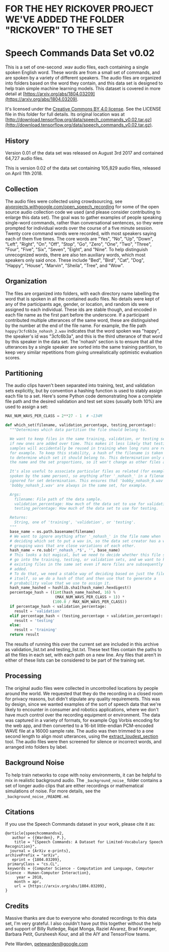 # FOR THE HEY RICKOVER PROJECT WE'VE ADDED THE FOLDER "RICKOVER" TO THE SET

# Speech Commands Data Set v0.02

This is a set of one-second .wav audio files, each containing a single spoken
English word. These words are from a small set of commands, and are spoken by a
variety of different speakers. The audio files are organized into folders based
on the word they contain, and this data set is designed to help train simple
machine learning models. This dataset is covered in more detail at [https://arxiv.org/abs/1804.03209](https://arxiv.org/abs/1804.03209).

It's licensed under the [Creative Commons BY 4.0
license](https://creativecommons.org/licenses/by/4.0/). See the LICENSE
file in this folder for full details. Its original location was at
[http://download.tensorflow.org/data/speech_commands_v0.02.tar.gz](http://download.tensorflow.org/data/speech_commands_v0.02.tar.gz).

## History

Version 0.01 of the data set was released on August 3rd 2017 and contained
64,727 audio files.

This is version 0.02 of the data set containing 105,829 audio files, released on
April 11th 2018.

## Collection

The audio files were collected using crowdsourcing, see
[aiyprojects.withgoogle.com/open_speech_recording](https://github.com/petewarden/extract_loudest_section)
for some of the open source audio collection code we used (and please consider
contributing to enlarge this data set). The goal was to gather examples of
people speaking single-word commands, rather than conversational sentences, so
they were prompted for individual words over the course of a five minute
session. Twenty core command words were recorded, with most speakers saying each
of them five times. The core words are "Yes", "No", "Up", "Down", "Left",
"Right", "On", "Off", "Stop", "Go", "Zero", "One", "Two", "Three", "Four",
"Five", "Six", "Seven", "Eight", and "Nine". To help distinguish unrecognized
words, there are also ten auxiliary words, which most speakers only said once.
These include "Bed", "Bird", "Cat", "Dog", "Happy", "House", "Marvin", "Sheila",
"Tree", and "Wow".

## Organization

The files are organized into folders, with each directory name labelling the
word that is spoken in all the contained audio files. No details were kept of
any of the participants age, gender, or location, and random ids were assigned
to each individual. These ids are stable though, and encoded in each file name
as the first part before the underscore. If a participant contributed multiple
utterances of the same word, these are distinguished by the number at the end of
the file name. For example, the file path `happy/3cfc6b3a_nohash_2.wav`
indicates that the word spoken was "happy", the speaker's id was "3cfc6b3a", and
this is the third utterance of that word by this speaker in the data set. The
'nohash' section is to ensure that all the utterances by a single speaker are
sorted into the same training partition, to keep very similar repetitions from
giving unrealistically optimistic evaluation scores.

## Partitioning

The audio clips haven't been separated into training, test, and validation sets
explicitly, but by convention a hashing function is used to stably assign each
file to a set. Here's some Python code demonstrating how a complete file path
and the desired validation and test set sizes (usually both 10%) are used to
assign a set:

```python
MAX_NUM_WAVS_PER_CLASS = 2**27 - 1  # ~134M

def which_set(filename, validation_percentage, testing_percentage):
  """Determines which data partition the file should belong to.

  We want to keep files in the same training, validation, or testing sets even
  if new ones are added over time. This makes it less likely that testing
  samples will accidentally be reused in training when long runs are restarted
  for example. To keep this stability, a hash of the filename is taken and used
  to determine which set it should belong to. This determination only depends on
  the name and the set proportions, so it won't change as other files are added.

  It's also useful to associate particular files as related (for example words
  spoken by the same person), so anything after '_nohash_' in a filename is
  ignored for set determination. This ensures that 'bobby_nohash_0.wav' and
  'bobby_nohash_1.wav' are always in the same set, for example.

  Args:
    filename: File path of the data sample.
    validation_percentage: How much of the data set to use for validation.
    testing_percentage: How much of the data set to use for testing.

  Returns:
    String, one of 'training', 'validation', or 'testing'.
  """
  base_name = os.path.basename(filename)
  # We want to ignore anything after '_nohash_' in the file name when
  # deciding which set to put a wav in, so the data set creator has a way of
  # grouping wavs that are close variations of each other.
  hash_name = re.sub(r'_nohash_.*$', '', base_name)
  # This looks a bit magical, but we need to decide whether this file should
  # go into the training, testing, or validation sets, and we want to keep
  # existing files in the same set even if more files are subsequently
  # added.
  # To do that, we need a stable way of deciding based on just the file name
  # itself, so we do a hash of that and then use that to generate a
  # probability value that we use to assign it.
  hash_name_hashed = hashlib.sha1(hash_name).hexdigest()
  percentage_hash = ((int(hash_name_hashed, 16) %
                      (MAX_NUM_WAVS_PER_CLASS + 1)) *
                     (100.0 / MAX_NUM_WAVS_PER_CLASS))
  if percentage_hash < validation_percentage:
    result = 'validation'
  elif percentage_hash < (testing_percentage + validation_percentage):
    result = 'testing'
  else:
    result = 'training'
  return result
```

The results of running this over the current set are included in this archive as
validation_list.txt and testing_list.txt. These text files contain the paths to
all the files in each set, with each path on a new line. Any files that aren't
in either of these lists can be considered to be part of the training set.

## Processing

The original audio files were collected in uncontrolled locations by people
around the world. We requested that they do the recording in a closed room for
privacy reasons, but didn't stipulate any quality requirements. This was by
design, since we wanted examples of the sort of speech data that we're likely to
encounter in consumer and robotics applications, where we don't have much
control over the recording equipment or environment. The data was captured in a
variety of formats, for example Ogg Vorbis encoding for the web app, and then
converted to a 16-bit little-endian PCM-encoded WAVE file at a 16000 sample
rate. The audio was then trimmed to a one second length to align most
utterances, using the
[extract_loudest_section](https://github.com/petewarden/extract_loudest_section)
tool. The audio files were then screened for silence or incorrect words, and
arranged into folders by label.

## Background Noise

To help train networks to cope with noisy environments, it can be helpful to mix
in realistic background audio. The `_background_noise_` folder contains a set of
longer audio clips that are either recordings or mathematical simulations of
noise. For more details, see the `_background_noise_/README.md`.

## Citations

If you use the Speech Commands dataset in your work, please cite it as:

```
@article{speechcommandsv2,
   author = {{Warden}, P.},
    title = "{Speech Commands: A Dataset for Limited-Vocabulary Speech Recognition}",
  journal = {ArXiv e-prints},
archivePrefix = "arXiv",
   eprint = {1804.03209},
 primaryClass = "cs.CL",
 keywords = {Computer Science - Computation and Language, Computer Science - Human-Computer Interaction},
     year = 2018,
    month = apr,
    url = {https://arxiv.org/abs/1804.03209},
}
```

## Credits

Massive thanks are due to everyone who donated recordings to this data set, I'm
very grateful. I also couldn't have put this together without the help and
support of Billy Rutledge, Rajat Monga, Raziel Alvarez, Brad Krueger, Barbara
Petit, Gursheesh Kour, and all the AIY and TensorFlow teams.

Pete Warden, petewarden@google.com

